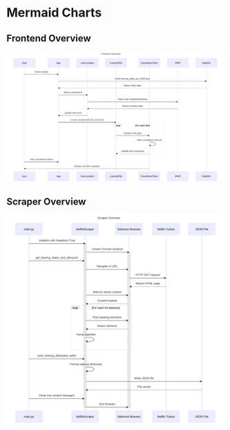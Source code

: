 # Mermaid Charts

## Frontend Overview

![Frontend Overview](./mermaid-charts/frontend-overview.svg)

## Scraper Overview

![Scraper Overview](./mermaid-charts/scraper-overview.svg)
